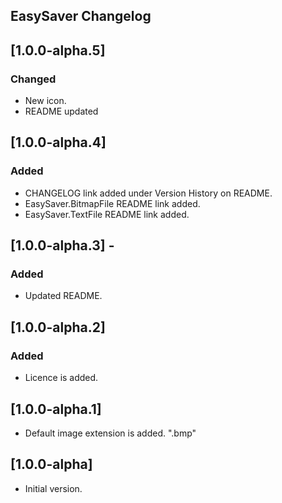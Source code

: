 ## EasySaver Changelog

<!--
## [Unreleased]

### Added

### Changed

### Removed
-->

## [1.0.0-alpha.5]

### Changed
* New icon.
* README updated

## [1.0.0-alpha.4]

### Added
* CHANGELOG link added under Version History on README.
* EasySaver.BitmapFile README link added.
* EasySaver.TextFile README link added.

## [1.0.0-alpha.3] -

### Added
* Updated README.

## [1.0.0-alpha.2]

### Added
* Licence is added.

## [1.0.0-alpha.1]
* Default image extension is added. ".bmp"

## [1.0.0-alpha]
* Initial version.